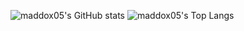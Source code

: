 ![maddox05's GitHub stats](https://github-readme-stats.vercel.app/api?username=maddox05&theme=dark&show_icons=true)
![maddox05's Top Langs](https://github-readme-stats.vercel.app/api/top-langs/?username=maddox05&langs_count=8&theme=dark)
